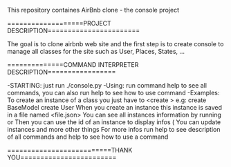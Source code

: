 This repository containes AirBnb clone - the console project

===================PROJECT DESCRIPTION=======================

The goal is to clone airbnb web site and the first step is to create console to manage 
all classes for the site such as User, Places, States, ...

==============COMMAND INTERPRETER DESCRIPTION=================

-STARTING: just run ./console.py
-Using: run command help to see all commands, you can also run help <command> to see how to use command
-Examples:
	To create an instance of a class you just have to <create <classname>> 
		e.g: create BaseModel
		     create User
	When you create an instance this instance is saved in a file named <file.json>
	You can see all instances information by running <all> or <all nameofclass>
	Then you can use the id of an instance to display infos (<show nameofclass instance_id>
	You can update instances and more other things
	For more infos run help to see description of all commands and help <command> to see how to use a command

==========================THANK YOU========================
